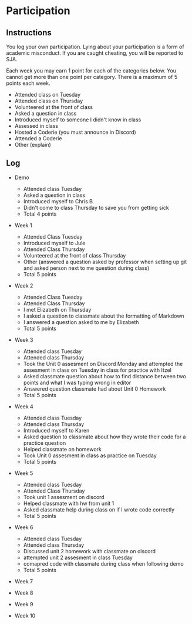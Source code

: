 Participation
=============

## Instructions ##

You log your own participation. Lying about your participation is a form of
academic misconduct. If you are caught cheating, you will be reported to SJA.

Each week you may earn 1 point for each of the categories below. You cannot get
more than one point per category. There is a maximum of 5 points each week.

+ Attended class on Tuesday
+ Attended class on Thursday
+ Volunteered at the front of class
+ Asked a question in class
+ Introduced myself to someone I didn't know in class
+ Assessed in class
+ Hosted a Coderie (you must announce in Discord)
+ Attended a Coderie
+ Other (explain)

## Log ##

- Demo
	+ Attended class Tuesday
	+ Asked a question in class
	+ Introduced myself to Chris B
	+ Didn't come to class Thursday to save you from getting sick
	+ Total 4 points
- Week 1
	+ Attended Class Tuesday
	+ Introduced myself to Jule 
	+ Attended Class Thursday 
	+ Volunteered at the front of class Thursday 
	+ Other (answered a question asked by professor when setting up git and asked person 
	next to me question during class)
	+ Total 5 points 
	
- Week 2
    + Attended Class Tuesday
    + Attended Class Thursday 
    + I met Elizabeth on Thursday
    + I asked a question to classmate about the formatting of Markdown
    + I answered a question asked to me by Elizabeth
    + Total 5 points   
- Week 3
	+ Attended class Tuesday
	+ Attended class Thursday 
	+ Took the Unit 0 assesment on Discord Monday and attempted the assesment in class on 
	  Tuesday in class for practice with Itzel 
	+ Asked classmate question about how to find distance between two points and what 
	  I was typing wrong in editor
	+ Answered question classmate had about Unit 0 Homework 
	+ Total 5 points 
- Week 4
	+ Attended class Tuesday
	+ Attended class Thursday
	+ Introduced myself to Karen
	+ Asked question to classmate about how they wrote their code for a practice question
	+ Helped classmate on homework
	+ Took Unit 0 assesment in class as practice on Tuesday  
	+ Total 5 points 
- Week 5
	+ Attended class Tuesday 
	+ Attended Class Thursday
	+ Took unit 1 assesment on discord 
	+ Helped classmate with hw from unit 1
	+ Asked classmate help during class on if I wrote code correctly 
	+ Total 5 points 
- Week 6
	+ Attended class Tuesday
	+ Attended class Thursday
	+ Discussed unit 2 homework with classmate on discord
	+ attempted unit 2 assesment in class Tuesday
	+ comapred code with classmate during class when following demo
	+ Total 5 points 
- Week 7
- Week 8
- Week 9
- Week 10

